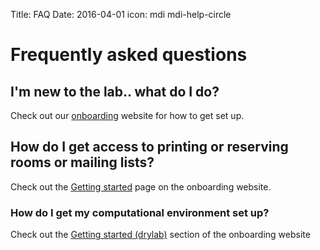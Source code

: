 Title: FAQ
Date: 2016-04-01
icon: mdi mdi-help-circle

# Frequently asked questions

## I'm new to the lab.. what do I do?

Check out our [onboarding](http://yeolab.github.io/onboarding/) website for how to get set up.

## How do I get access to printing or reserving rooms or mailing lists?

Check out the [Getting started](http://yeolab.github.io/onboarding/getting_started.html) page on the onboarding website.

### How do I get my computational environment set up?

Check out the [Getting started (drylab)](http://yeolab.github.io/TSCC%Onboarding/) section of the onboarding website
